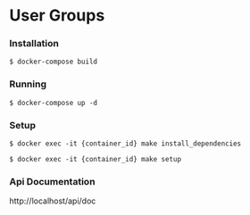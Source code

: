 # User Groups

### Installation

`$ docker-compose build`

### Running

`$ docker-compose up -d`

### Setup

`$ docker exec -it {container_id} make install_dependencies`

`$ docker exec -it {container_id} make setup`

### Api Documentation

http://localhost/api/doc
